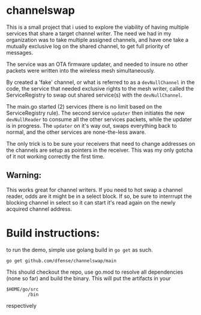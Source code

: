 # channelswap

This is a small project that i used to explore the viability of having multiple services that share a target channel writer. The need we had in my organization was to take multiple assigned channels, and have one take a mutually exclusive log on the shared channel, to get full priority of messages. 

The service was an OTA firmware updater, and needed to insure no other packets were written into the wireless mesh simultaneously. 

By created a 'fake' channel, or what is referred to as a `devNullChannel` in the code, the service that needed exclusive rights to the mesh writer, called the ServiceRegistry to swap out shared service(s) with the `devNullChannel`. 

The main.go started (2) services (there is no limit based on the ServiceRegistry rule). The second service `updater` then initiates the new `devNullReader` to consume all the other services packets, while the updater is in progress. The `updater` on it's way out, swaps everything back to normal, and the other services are none-the-less aware. 

The only trick is to be sure your receivers that need to change addresses on the channels are setup as pointers in the receiver. This was my only gotcha of it not working correctly the first time.

## Warning: 
This works great for channel writers. If you need to hot swap a channel reader, odds are it might be in a select block. If so, be sure to interrrupt the blocking channel in select so it can start it's read again on the newly acquired channel address.

# Build instructions:
to run the demo, simple use golang build in  `go get` as such. 
```
go get github.com/dfense/channelswap/main
```
This should checkout the repo, use go.mod to resolve all dependencies (none so far) and build the binary. This will put the artifacts in your 
```
$HOME/go/src
        /bin
```
respectively
